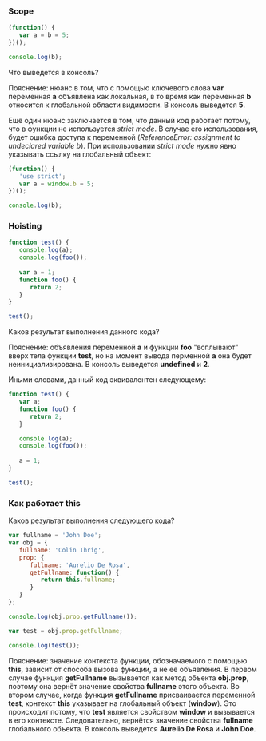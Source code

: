 ### Scope

```js
(function() {
   var a = b = 5;
})();

console.log(b);
```

Что выведется в консоль?

Пояснение: нюанс в том, что с помощью ключевого слова **var** переменная **a** объявлена как локальная, в то время как переменная **b** относится к глобальной области видимости. В консоль выведется **5**.

Ещё один нюанс заключается в том, что данный код работает потому, что в функции не используется *strict mode*. В случае его использования, будет ошибка доступа к переменной (*ReferenceError: assignment to undeclared variable b*). При использовании *strict mode* нужно явно указывать ссылку на глобальный объект:

```js
(function() {
   'use strict';
   var a = window.b = 5;
})();

console.log(b);
```

### Hoisting

```js
function test() {
   console.log(a);
   console.log(foo());
   
   var a = 1;
   function foo() {
      return 2;
   }
}

test();
```

Каков результат выполнения данного кода?

Пояснение: объявления переменной **a** и функции **foo** "всплывают" вверх тела функции **test**, но на момент вывода перменной **a** она будет неинициализирована. В консоль выведется **undefined** и **2**.

Иными словами, данный код эквивалентен следующему:

```js
function test() {
   var a;
   function foo() {
      return 2;
   }

   console.log(a);
   console.log(foo());
   
   a = 1;
}

test();
```

### Как работает this

Каков результат выполнения следующего кода?

```js
var fullname = 'John Doe';
var obj = {
   fullname: 'Colin Ihrig',
   prop: {
      fullname: 'Aurelio De Rosa',
      getFullname: function() {
         return this.fullname;
      }
   }
};

console.log(obj.prop.getFullname());

var test = obj.prop.getFullname;

console.log(test());
```

Пояснение: значение контекста функции, обозначаемого с помощью **this**, зависит от способа вызова функции, а не её объявления. В первом случае функция **getFullname** вызывается как метод объекта **obj.prop**, поэтому она вернёт значение свойства **fullname** этого объекта. Во втором случае, когда функция **getFullname** присваивается переменной **test**, контекст **this** указывает на глобальный объект (**window**). Это происходит потому, что **test** является свойством **window** и вызывается в его контексте. Следовательно, вернётся значение свойства **fullname** глобального объекта. В консоль выведется **Aurelio De Rosa** и **John Doe**.
